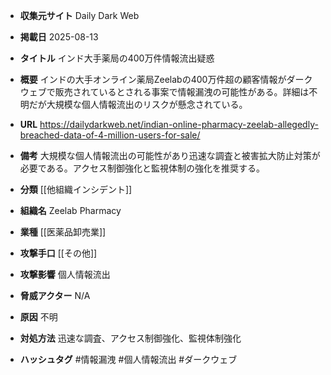 - **収集元サイト**
Daily Dark Web

- **掲載日**
2025-08-13

- **タイトル**
インド大手薬局の400万件情報流出疑惑

- **概要**
インドの大手オンライン薬局Zeelabの400万件超の顧客情報がダークウェブで販売されているとされる事案で情報漏洩の可能性がある。詳細は不明だが大規模な個人情報流出のリスクが懸念されている。

- **URL**
https://dailydarkweb.net/indian-online-pharmacy-zeelab-allegedly-breached-data-of-4-million-users-for-sale/

- **備考**
大規模な個人情報流出の可能性があり迅速な調査と被害拡大防止対策が必要である。アクセス制御強化と監視体制の強化を推奨する。

- **分類**
[[他組織インシデント]]

- **組織名**
Zeelab Pharmacy

- **業種**
[[医薬品卸売業]]

- **攻撃手口**
[[その他]]

- **攻撃影響**
個人情報流出

- **脅威アクター**
N/A

- **原因**
不明

- **対処方法**
迅速な調査、アクセス制御強化、監視体制強化

- **ハッシュタグ**
#情報漏洩 #個人情報流出 #ダークウェブ
